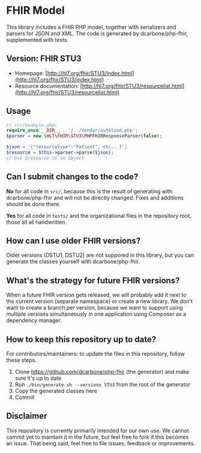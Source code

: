 # FHIR Model

This library includes a FHIR PHP model, together with serializers and parsers
for JSON and XML. The code is generated by dcarbone/php-fhir, supplemented with
tests.

## Version: FHIR STU3

- Homepage: [http://hl7.org/fhir/STU3/index.html](http://hl7.org/fhir/STU3/index.html)
- Resource documentation: [http://hl7.org/fhir/STU3/resourcelist.html](http://hl7.org/fhir/STU3/resourcelist.html)

## Usage

```php
// src/example.php:
require_once __DIR__ . '/../vendor/autoload.php';
$parser = new \HL7\FHIR\STU3\PHPFHIRResponseParser(false);

$json = '{"resourceType":"Patient", etc...}';
$resource = $this->parser->parse($json);
// Use $resource as an object
```

## Can I submit changes to the code?

**No** for all code in `src/`, because this is the result of generating with
dcarbone/php-fhir and will not be directly changed. Fixes and additions should
be done there.

**Yes** for all code in `tests/` and the organizational files in the repository
root, those all all handwritten.

## How can I use older FHIR versions?

Older versions (DSTU1, DSTU2) are not suppored in this library, but you can
generate the classes yourself with dcarbone/php-fhir.

## What's the strategy for future FHIR versions?

When a future FHIR version gets released, we will probably add it next to the
current version (separate namespace) or create a new library. We don't want to
create a branch per version, because we want to support using multiple versions
simultaneously in one application using Composer as a dependency manager.

## How to keep this repository up to date?

For contributors/maintainers: to update the files in this repository, follow these steps.

1. Clone https://github.com/dcarbone/php-fhir (the generator) and make sure it's up to date
2. Run `./bin/generate.sh --versions STU3` from the root of the generator
3. Copy the generated classes here
4. Commit

## Disclaimer

This repository is currently primarily intended for our own use. We cannot
commit yet to maintain it in the future, but feel free to fork if this becomes
an issue. That being said, feel free to file issues, feedback or improvements.
